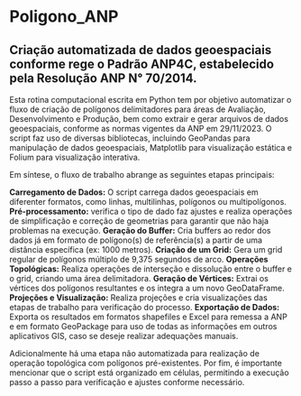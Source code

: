 # Poligono_ANP
## Criação automatizada de dados geoespaciais conforme rege o Padrão ANP4C, estabelecido pela Resolução ANP N° 70/2014.

Esta rotina computacional escrita em Python tem por objetivo automatizar o fluxo de criação de polígonos delimitadores para áreas de Avaliação, Desenvolvimento e Produção, bem como extrair e gerar arquivos de dados geoespaciais, conforme as normas vigentes da ANP em 29/11/2023. O script faz uso de diversas bibliotecas, incluindo GeoPandas para manipulação de dados geoespaciais, Matplotlib para visualização estática e Folium para visualização interativa.

Em síntese, o fluxo de trabalho abrange as seguintes etapas principais:

**Carregamento de Dados:** O script carrega dados geoespaciais em diferenter formatos, como linhas, multilinhas, polígonos ou multipolígonos.
**Pré-processamento:** verifica o tipo de dado faz ajustes e realiza operações de simplificação e correção de geometrias para garantir que não haja problemas na execução.
**Geração do Buffer:** Cria buffers ao redor dos dados já em formato de polígono(s) de referência(s) a partir de uma distância específica (ex: 1000 metros).
**Criação de um Grid:** Gera um grid regular de polígonos múltiplo de 9,375 segundos de arco.
**Operações Topológicas:** Realiza operações de interseção e dissolução entre o buffer e o grid, criando uma área delimitadora.
**Geração de Vértices:** Extrai os vértices dos polígonos resultantes e os integra a um novo GeoDataFrame.
**Projeções e Visualização:** Realiza projeções e cria visualizações das etapas de trabalho para verificação do processo.
**Exportação de Dados:** Exporta os resultados em formatos shapefiles e Excel para remessa a ANP e em formato GeoPackage para uso de todas as informações em outros aplicativos GIS, caso se deseje realizar adequações manuais.

Adicionalmente há uma etapa não automatizada para realização de operação topológica com polígonos pré-existentes.
Por fim, é importante mencionar que o script está organizado em células, permitindo a execução passo a passo para verificação e ajustes conforme necessário.

